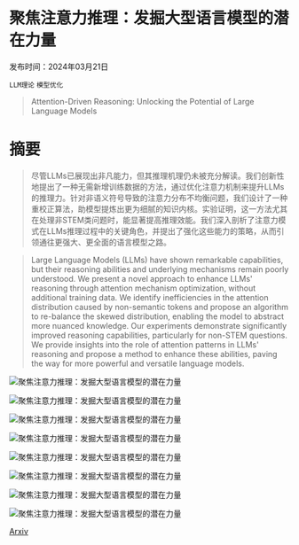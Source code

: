 # 聚焦注意力推理：发掘大型语言模型的潜在力量

发布时间：2024年03月21日

`LLM理论` `模型优化`

> Attention-Driven Reasoning: Unlocking the Potential of Large Language Models

# 摘要

> 尽管LLMs已展现出非凡能力，但其推理机理仍未被充分解读。我们创新性地提出了一种无需新增训练数据的方法，通过优化注意力机制来提升LLMs的推理力。针对非语义符号导致的注意力分布不均衡问题，我们设计了一种重校正算法，助模型提炼出更为细腻的知识内核。实验证明，这一方法尤其在处理非STEM类问题时，能显著提高推理效能。我们深入剖析了注意力模式在LLMs推理过程中的关键角色，并提出了强化这些能力的策略，从而引领通往更强大、更全面的语言模型之路。

> Large Language Models (LLMs) have shown remarkable capabilities, but their reasoning abilities and underlying mechanisms remain poorly understood. We present a novel approach to enhance LLMs' reasoning through attention mechanism optimization, without additional training data. We identify inefficiencies in the attention distribution caused by non-semantic tokens and propose an algorithm to re-balance the skewed distribution, enabling the model to abstract more nuanced knowledge. Our experiments demonstrate significantly improved reasoning capabilities, particularly for non-STEM questions. We provide insights into the role of attention patterns in LLMs' reasoning and propose a method to enhance these abilities, paving the way for more powerful and versatile language models.

![聚焦注意力推理：发掘大型语言模型的潜在力量](../../../paper_images/2403.14932/figure1.png)

![聚焦注意力推理：发掘大型语言模型的潜在力量](../../../paper_images/2403.14932/figure2.png)

![聚焦注意力推理：发掘大型语言模型的潜在力量](../../../paper_images/2403.14932/figure3.png)

![聚焦注意力推理：发掘大型语言模型的潜在力量](../../../paper_images/2403.14932/figure8.png)

![聚焦注意力推理：发掘大型语言模型的潜在力量](../../../paper_images/2403.14932/figure4.png)

![聚焦注意力推理：发掘大型语言模型的潜在力量](../../../paper_images/2403.14932/figure5.png)

![聚焦注意力推理：发掘大型语言模型的潜在力量](../../../paper_images/2403.14932/figure6.png)

![聚焦注意力推理：发掘大型语言模型的潜在力量](../../../paper_images/2403.14932/figure7.png)

[Arxiv](https://arxiv.org/abs/2403.14932)